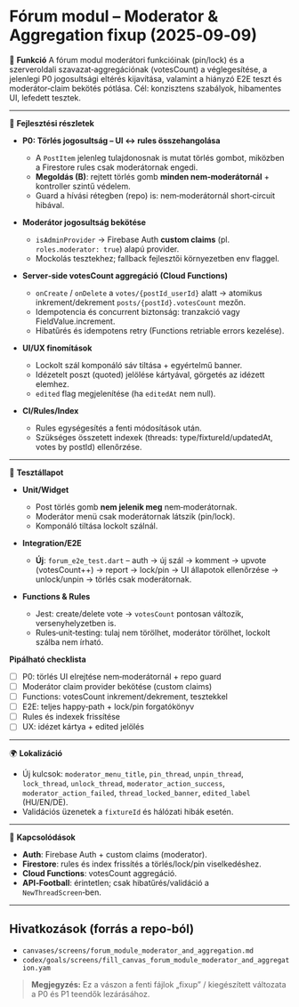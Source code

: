 # Fórum modul – Moderator & Aggregation fixup (2025‑09‑09)

🎯 **Funkció**
A fórum modul moderátori funkcióinak (pin/lock) és a szerveroldali szavazat‑aggregációnak (votesCount) a véglegesítése, a jelenlegi P0 jogosultsági eltérés kijavítása, valamint a hiányzó E2E teszt és moderátor‑claim bekötés pótlása. Cél: konzisztens szabályok, hibamentes UI, lefedett tesztek.

---

🧠 **Fejlesztési részletek**

* **P0: Törlés jogosultság – UI ↔ rules összehangolása**

  * A `PostItem` jelenleg tulajdonosnak is mutat törlés gombot, miközben a Firestore rules csak moderátornak engedi.
  * **Megoldás (B)**: rejtett törlés gomb **minden nem‑moderátornál** + kontroller szintű védelem.
  * Guard a hívási rétegben (repo) is: nem‑moderátornál short‑circuit hibával.

* **Moderátor jogosultság bekötése**

  * `isAdminProvider` → Firebase Auth **custom claims** (pl. `roles.moderator: true`) alapú provider.
  * Mockolás tesztekhez; fallback fejlesztői környezetben env flaggel.

* **Server‑side votesCount aggregáció (Cloud Functions)**

  * `onCreate` / `onDelete` a `votes/{postId_userId}` alatt → atomikus inkrement/dekrement `posts/{postId}.votesCount` mezőn.
  * Idempotencia és concurrent biztonság: tranzakció vagy FieldValue.increment.
  * Hibatűrés és idempotens retry (Functions retriable errors kezelése).

* **UI/UX finomítások**

  * Lockolt szál komponáló sáv tiltása + egyértelmű banner.
  * Idézetelt poszt (quoted) jelölése kártyával, görgetés az idézett elemhez.
  * `edited` flag megjelenítése (ha `editedAt` nem null).

* **CI/Rules/Index**

  * Rules egységesítés a fenti módosítások után.
  * Szükséges összetett indexek (threads: type/fixtureId/updatedAt, votes by postId) ellenőrzése.

---

🧪 **Tesztállapot**

* **Unit/Widget**

  * Post törlés gomb **nem jelenik meg** nem‑moderátornak.
  * Moderátor menü csak moderátornak látszik (pin/lock).
  * Komponáló tiltása lockolt szálnál.
* **Integration/E2E**

  * **Új**: `forum_e2e_test.dart` – auth → új szál → komment → upvote (votesCount++) → report → lock/pin → UI állapotok ellenőrzése → unlock/unpin → törlés csak moderátornak.
* **Functions & Rules**

  * Jest: create/delete vote → `votesCount` pontosan változik, versenyhelyzetben is.
  * Rules‑unit‑testing: tulaj nem törölhet, moderátor törölhet, lockolt szálba nem írható.

**Pipálható checklista**

* [ ] P0: törlés UI elrejtése nem‑moderátornál + repo guard
* [ ] Moderátor claim provider bekötése (custom claims)
* [ ] Functions: votesCount inkrement/dekrement, tesztekkel
* [ ] E2E: teljes happy‑path + lock/pin forgatókönyv
* [ ] Rules és indexek frissítése
* [ ] UX: idézet kártya + edited jelölés

---

🌍 **Lokalizáció**

* Új kulcsok: `moderator_menu_title`, `pin_thread`, `unpin_thread`, `lock_thread`, `unlock_thread`, `moderator_action_success`, `moderator_action_failed`, `thread_locked_banner`, `edited_label` (HU/EN/DE).
* Validációs üzenetek a `fixtureId` és hálózati hibák esetén.

---

📎 **Kapcsolódások**

* **Auth**: Firebase Auth + custom claims (moderator).
* **Firestore**: rules és index frissítés a törlés/lock/pin viselkedéshez.
* **Cloud Functions**: votesCount aggregáció.
* **API‑Football**: érintetlen; csak hibatűrés/validáció a `NewThreadScreen`‑ben.

---

## Hivatkozások (forrás a repo‑ból)

* `canvases/screens/forum_module_moderator_and_aggregation.md`
* `codex/goals/screens/fill_canvas_forum_module_moderator_and_aggregation.yam`

> **Megjegyzés:** Ez a vászon a fenti fájlok „fixup” / kiegészített változata a P0 és P1 teendők lezárásához.
